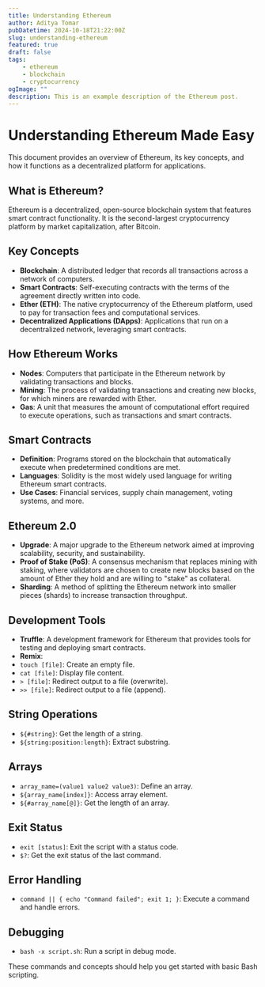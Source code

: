 ```yaml
---
title: Understanding Ethereum
author: Aditya Tomar
pubDatetime: 2024-10-18T21:22:00Z
slug: understanding-ethereum
featured: true
draft: false
tags:
    - ethereum
    - blockchain
    - cryptocurrency
ogImage: ""
description: This is an example description of the Ethereum post.
---
```


# Understanding Ethereum Made Easy

This document provides an overview of Ethereum, its key concepts, and how it functions as a decentralized platform for applications.

## What is Ethereum?
Ethereum is a decentralized, open-source blockchain system that features smart contract functionality. It is the second-largest cryptocurrency platform by market capitalization, after Bitcoin.

## Key Concepts
- **Blockchain**: A distributed ledger that records all transactions across a network of computers.
- **Smart Contracts**: Self-executing contracts with the terms of the agreement directly written into code.
- **Ether (ETH)**: The native cryptocurrency of the Ethereum platform, used to pay for transaction fees and computational services.
- **Decentralized Applications (DApps)**: Applications that run on a decentralized network, leveraging smart contracts.

## How Ethereum Works
- **Nodes**: Computers that participate in the Ethereum network by validating transactions and blocks.
- **Mining**: The process of validating transactions and creating new blocks, for which miners are rewarded with Ether.
- **Gas**: A unit that measures the amount of computational effort required to execute operations, such as transactions and smart contracts.

## Smart Contracts
- **Definition**: Programs stored on the blockchain that automatically execute when predetermined conditions are met.
- **Languages**: Solidity is the most widely used language for writing Ethereum smart contracts.
- **Use Cases**: Financial services, supply chain management, voting systems, and more.

## Ethereum 2.0
- **Upgrade**: A major upgrade to the Ethereum network aimed at improving scalability, security, and sustainability.
- **Proof of Stake (PoS)**: A consensus mechanism that replaces mining with staking, where validators are chosen to create new blocks based on the amount of Ether they hold and are willing to "stake" as collateral.
- **Sharding**: A method of splitting the Ethereum network into smaller pieces (shards) to increase transaction throughput.

## Development Tools
- **Truffle**: A development framework for Ethereum that provides tools for testing and deploying smart contracts.
- **Remix**:
- `touch [file]`: Create an empty file.
- `cat [file]`: Display file content.
- `> [file]`: Redirect output to a file (overwrite).
- `>> [file]`: Redirect output to a file (append).

## String Operations
- `${#string}`: Get the length of a string.
- `${string:position:length}`: Extract substring.

## Arrays
- `array_name=(value1 value2 value3)`: Define an array.
- `${array_name[index]}`: Access array element.
- `${#array_name[@]}`: Get the length of an array.

## Exit Status
- `exit [status]`: Exit the script with a status code.
- `$?`: Get the exit status of the last command.

## Error Handling
- `command || { echo "Command failed"; exit 1; }`: Execute a command and handle errors.

## Debugging
- `bash -x script.sh`: Run a script in debug mode.

These commands and concepts should help you get started with basic Bash scripting.

